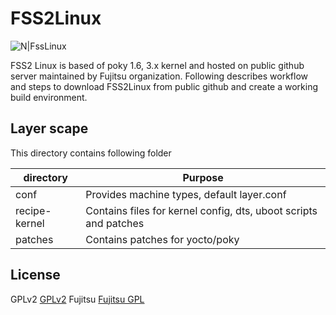 # FSS2Linux

![N|FssLinux](http://www.fujitsu.com/global/resources/design/stylesheets/images/css_images/fujitsu/symbolmark.gif)

FSS2 Linux is based of poky 1.6, 3.x kernel and hosted on public github server maintained by Fujitsu organization. 
Following describes workflow and steps to download FSS2Linux from public github and create a working build environment.

## Layer scape
This directory contains following folder

| directory    | Purpose                                                         |
| ------------ | --------------------------------------------------------------  |
| conf         | Provides machine types, default layer.conf                      |
| recipe-kernel| Contains files for kernel config, dts, uboot scripts and patches|
| patches      | Contains patches for yocto/poky                                 |

License
----

GPLv2         [GPLv2](https://foobar.org)
Fujitsu       [Fujitsu GPL](https://foobar.org)
